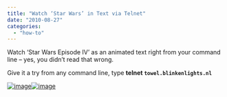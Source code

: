 ```yaml
---
title: "Watch ‘Star Wars’ in Text via Telnet"
date: "2010-08-27"
categories: 
  - "how-to"
---
```


Watch ‘Star Wars Episode IV’ as an animated text right from your command line – yes, you didn’t read that wrong.

Give it a try from any command line, type **telnet `towel.blinkenlights.nl`**

[![image](images/image%5B9%5D.png "image")![image](http://lh3.ggpht.com/_40bmzDo_mBs/THePdCzzb9I/AAAAAAAABUM/Tj0rGfBD0mg/image_thumb%5B5%5D.png?imgmax=800 "image")](http://lh5.ggpht.com/_40bmzDo_mBs/THePZxNm32I/AAAAAAAABUA/lC0nB-M-b_g/s1600-h/image%5B3%5D.png)
